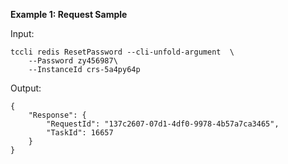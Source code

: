 **Example 1: Request Sample**



Input: 

```
tccli redis ResetPassword --cli-unfold-argument  \
    --Password zy456987\
    --InstanceId crs-5a4py64p
```

Output: 
```
{
    "Response": {
        "RequestId": "137c2607-07d1-4df0-9978-4b57a7ca3465",
        "TaskId": 16657
    }
}
```

